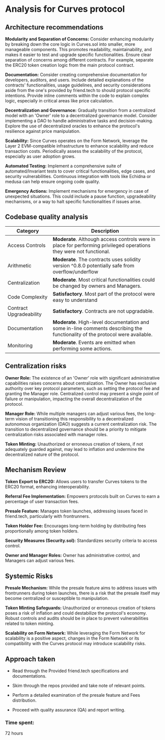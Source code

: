 # Analysis for Curves protocol

## Architecture recommendations

**Modularity and Separation of Concerns:**
Consider enhancing modularity by breaking down the core logic in Curves.sol into smaller, more manageable components. This promotes readability, maintainability, and makes it easier to test and upgrade specific functionalities.
Ensure clear separation of concerns among different contracts. For example, separate the ERC20 token creation logic from the main protocol contract.

**Documentation:**
Consider creating comprehensive documentation for developers, auditors, and users. Include detailed explanations of the contracts' functionalities, usage guidelines, and security considerations aside from the one's provided by friend.tech to should protocol specific intentions.
Provide inline comments within the code to explain complex logic, especially in critical areas like price calculation.

**Decentralization and Governance:**
Gradually transition from a centralized model with an 'Owner' role to a decentralized governance model. Consider implementing a DAO to handle administrative tasks and decision-making.
Explore the use of decentralized oracles to enhance the protocol's resilience against price manipulation.

**Scalability:**
Since Curves operates on the Form Network, leverage the Layer 2 EVM-compatible infrastructure to enhance scalability and reduce transaction costs.
Periodically assess the scalability of the protocol, especially as user adoption grows.

**Automated Testing:**
Implement a comprehensive suite of automated/Invariant tests to cover critical functionalities, edge cases, and security vulnerabilities. Continuous integration with tools like Echidna or medusa can help ensure ongoing code quality.

**Emergency Actions:**
Implement mechanisms for emergency  in case of unexpected situations. This could include a pause function, upgradeability mechanisms, or a way to halt specific functionalities if issues arise.

## Codebase quality analysis
| Category | Description |
|--- | --- |
|Access Controls | **Moderate**. Although access controls were in place for performing privileged operations they were not functional.|
|Arithmetic | **Moderate**. The contracts uses solidity version ^0.8.0 potentially safe from overflow/underflow |
| Centralization | **Moderate**. Most critical functionalities could be changed by owners and Managers.|
| Code Complexity | **Satisfactory**. Most part of the protocol were easy to understand |
|Contract Upgradeability | **Satisfactory**. Contracts are not upgradable.|
| Documentation | **Moderate**. High-level documentation and some in-line comments describing the functionality of the protocol were available.|
| Monitoring | **Moderate**. Events are emitted when performing some actions.|

## Centralization risks
**Owner Role:**
The existence of an 'Owner' role with significant administrative capabilities raises concerns about centralization. The Owner has exclusive authority over key protocol parameters, such as setting the protocol fee and granting the Manager role.
Centralized control may present a single point of failure or manipulation, impacting the overall decentralization of the protocol.

**Manager Role:**
While multiple managers can adjust various fees, the long-term vision of transitioning this responsibility to a decentralized autonomous organization (DAO) suggests a current centralization risk.
The transition to decentralized governance should be a priority to mitigate centralization risks associated with manager roles.

**Token Minting:**
Unauthorized or erroneous creation of tokens, if not adequately guarded against, may lead to inflation and undermine the decentralized nature of the protocol.

## Mechanism Review
**Token Export to ERC20:**
Allows users to transfer Curves tokens to the ERC20 format, enhancing interoperability.

**Referral Fee Implementation:**
Empowers protocols built on Curves to earn a percentage of user transaction fees.

**Presale Feature:**
Manages token launches, addressing issues faced in friend.tech, particularly with frontrunners.

**Token Holder Fee:**
Encourages long-term holding by distributing fees proportionally among token holders.

**Security Measures (Security.sol):**
Standardizes security criteria to access control.

**Owner and Manager Roles:**
Owner has administrative control, and Managers can adjust various fees.

## Systemic Risks
**Presale Mechanism:**
While the presale feature aims to address issues with frontrunners during token launches, there is a risk that the presale itself may become centralized or susceptible to manipulation.

**Token Minting Safeguards:**
Unauthorized or erroneous creation of tokens poses a risk of inflation and could destabilize the protocol's economy.
Robust controls and audits should be in place to prevent vulnerabilities related to token minting.

**Scalability on Form Network:**
While leveraging the Form Network for scalability is a positive aspect, changes in the Form Network or its compatibility with the Curves protocol may introduce scalability risks.

## Approach taken
* Read through the Provided friend.tech specifications and documentations.

* Skim through the repos provided and take note of relevant points.

* Perform a detailed examination of the presale feature and Fees distribution.

* Proceed with quality assurance (QA) and report writing.



### Time spent:
72 hours
